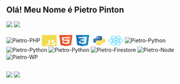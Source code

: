 ## Olá! Meu Nome é Pietro Pinton
 <div>

  <img height="180em" src="https://github-readme-stats.vercel.app/api?username=pietropr&show_icons=true&theme=react&include_all_commits=true&count_private=true"/>
  <img height="180em" src="https://github-readme-stats.vercel.app/api/top-langs/?username=pietropr&layout=compact&langs_count=5&theme=react"/>
</div>
<div style="display: inline_block"><br>
  <img align="center" alt="Pietro-PHP" height="30" width="40" src="https://www.vectorlogo.zone/logos/php/php-icon.svg">
  <img align="center" alt="Pietro-Js" height="30" width="40" src="https://raw.githubusercontent.com/devicons/devicon/master/icons/javascript/javascript-plain.svg">
  <img align="center" alt="Pietro-HTML" height="30" width="40" src="https://raw.githubusercontent.com/devicons/devicon/master/icons/html5/html5-original.svg">
  <img align="center" alt="Pietro-CSS" height="30" width="40" src="https://raw.githubusercontent.com/devicons/devicon/master/icons/css3/css3-original.svg">
  <img align="center" alt="Pietro-Python" height="30" width="40" src="https://raw.githubusercontent.com/devicons/devicon/master/icons/python/python-original.svg">
  <img align="center" alt="Pietro-React" height="30" width="40" src="https://raw.githubusercontent.com/devicons/devicon/master/icons/react/react-original.svg">
  <img align="center" alt="Pietro-Python" height="30" width="40" src="https://www.vectorlogo.zone/logos/laravel/laravel-icon.svg">
  <img align="center" alt="Pietro-Python" height="30" width="40" src="https://vuejsexamples.com/assets/vue.png">
  <img align="center" alt="Pietro-Python" height="30" width="40" src="https://www.vectorlogo.zone/logos/jquery/jquery-icon.svg">
   <img align="center" alt="Pietro-Firestore" height="30" width="40" src="https://www.vectorlogo.zone/logos/firebase/firebase-icon.svg">
    <img align="center" alt="Pietro-Node" height="30" width="40" src="https://www.vectorlogo.zone/logos/nodejs/nodejs-icon.svg">
     <img align="center" alt="Pietro-WP" height="30" width="35" src="https://www.vectorlogo.zone/logos/wordpress/wordpress-tile.svg">



</div>
  
  ##
 
<div> 
  <a href="https://www.instagram.com/pietropr_/" target="_blank"><img src="https://img.shields.io/badge/-Instagram-%23E4405F?style=for-the-badge&logo=instagram&logoColor=white" target="_blank"></a>
  <a href="https://www.linkedin.com/in/pietropinton/" target="_blank"><img src="https://img.shields.io/badge/-LinkedIn-%230077B5?style=for-the-badge&logo=linkedin&logoColor=white" target="_blank"></a> 
